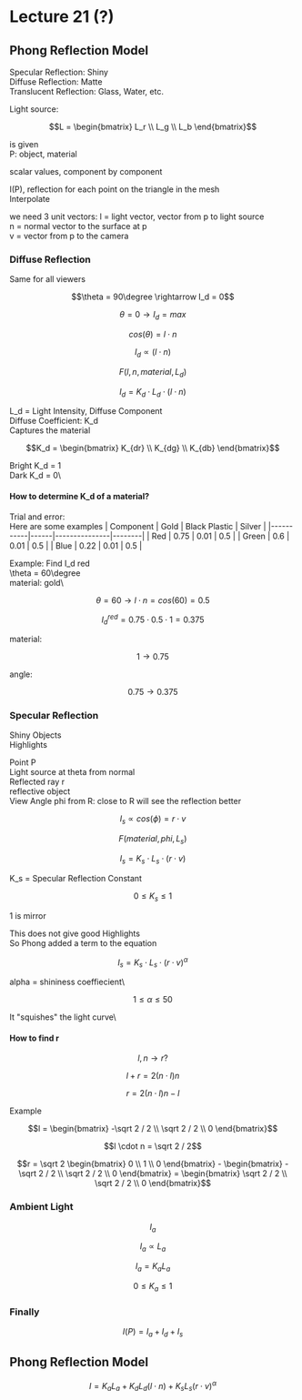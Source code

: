 # Lecture 21 (?)
## Phong Reflection Model
Specular Reflection: Shiny\
Diffuse Reflection: Matte\
Translucent Reflection: Glass, Water, etc.

Light source:
```math
L = \begin{bmatrix} L_r \\ L_g \\ L_b \end{bmatrix}
```
is given\
P: object, material

scalar values, component by component

I(P), reflection for each point on the triangle in the mesh\
Interpolate

we need 3 unit vectors:
l = light vector, vector from p to light source\
n = normal vector to the surface at p\
v = vector from p to the camera

### Diffuse Reflection
Same for all viewers
```math
\theta = 90\degree \rightarrow I_d = 0
```
```math
\theta = 0 \rightarrow I_d = max
```
```math
cos(\theta) = l \cdot n
```
```math
I_d \propto (l \cdot n)
```
```math
F(l, n, material, L_d)
```
```math
I_d = K_d \cdot L_d \cdot (l \cdot n)
```
L_d = Light Intensity, Diffuse Component\
Diffuse Coefficient: K_d\
Captures the material
```math
K_d = \begin{bmatrix} K_{dr} \\ K_{dg} \\ K_{db} \end{bmatrix}
```
Bright K_d = 1\
Dark K_d = 0\
#### How to determine K_d of a material?
Trial and error:\
Here are some examples
| Component | Gold | Black Plastic | Silver |
|-----------|------|---------------|--------|
| Red       | 0.75 | 0.01          | 0.5    |
| Green     | 0.6  | 0.01          | 0.5    |
| Blue      | 0.22 | 0.01          | 0.5    |

Example:
Find I_d red\
\theta = 60\degree\
material: gold\
```math
\theta = 60 \rightarrow l \cdot n = cos(60) = 0.5
```
```math
I_d^{red} = 0.75 \cdot 0.5 \cdot 1 = 0.375
```
material:
```math
1 \rightarrow 0.75 
```
angle:
```math
0.75 \rightarrow 0.375
```

### Specular Reflection
Shiny Objects\
Highlights

Point P\
Light source at theta from normal\
Reflected ray r\
reflective object\
View Angle phi from R: close to R will see the reflection better

```math
I_s \propto cos(\phi) = r \cdot v
```
```math
F(material, phi, L_s)
```
```math
I_s = K_s \cdot L_s \cdot (r \cdot v)
```
K_s = Specular Reflection Constant
```math
0 \le K_s \le 1
``` 
1 is mirror

This does not give good Highlights\
So Phong added a term to the equation
```math
I_s = K_s \cdot L_s \cdot (r \cdot v)^\alpha
```
alpha = shininess coeffiecient\
```math
1 \le \alpha \le 50
```
It "squishes" the light curve\
#### How to find r
```math
l , n \rightarrow r ?
```
```math
l + r = 2(n \cdot l)n
```
```math
r = 2(n \cdot l)n - l
```
Example
```math
l = \begin{bmatrix} -\sqrt 2 / 2 \\ \sqrt 2 / 2 \\ 0 \end{bmatrix}
```
```math
l \cdot n = \sqrt 2 / 2
```
```math
r = \sqrt 2 \begin{bmatrix} 0 \\ 1 \\ 0 \end{bmatrix} - \begin{bmatrix} -\sqrt 2 / 2 \\ \sqrt 2 / 2 \\ 0 \end{bmatrix} = \begin{bmatrix} \sqrt 2 / 2 \\ \sqrt 2 / 2 \\ 0 \end{bmatrix}
```
### Ambient Light
```math
I_a
```
```math
I_a \propto L_a
```
```math
I_a = K_a L_a
```
```math
0 \le K_a \le 1
```
### Finally
```math
I(P) = I_a + I_d + I_s
```
## Phong Reflection Model
```math
I = K_a L_a + K_d L_d (l \cdot n) + K_s L_s (r \cdot v)^\alpha
```